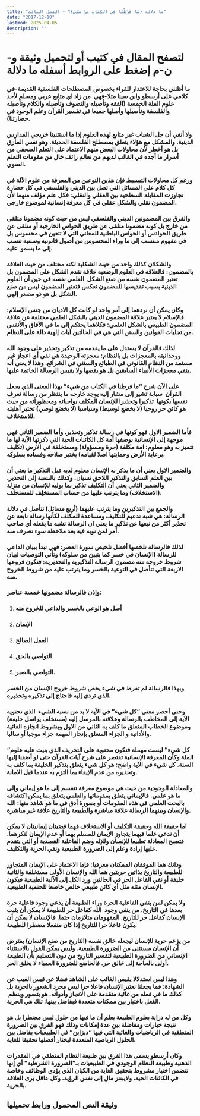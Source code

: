 ```yaml
---
title: "ما دلالة {مَا فَرَّطْنَا فِي الكِتَابِ مِنْ شَيْئ}؟ – الفصل الثالث"
date: "2017-12-18"
lastmod: 2025-04-05
description: ""
---
```

# **لتصفح المقال في كتيب أو لتحميل وثيقة و-ن-م إضغط على الروابط أسفله** **ما دلالة**

### ما أظنني بحاجة للاعتذار للقراء بخصوص المصطلحات الفلسفية القديمة-في كلامي على أرسطو وابن سينا مثلا-فهي  من زاد اي متابع عربي ومسلم لأحد علوم الملة الخمسة (الفقه وتأصيله والتصوف وتأصيله والكلام وتأصيله والفلسفة وتأصيلها وأصلها جميعا في تفسير القرآن وعلم الوجود في حضارتنا).

### ولا أنفي أن جل الشباب غير متابع لهذه العلوم إذا ما استثنينا خريجي المدارس الدينية. والمشكل مع هؤلاء يتعلق بمصطلح الفلسفة الحديثة. وهو نفس المأزق بل هو أخطر لأن محاولات البعض منهم الاعتماد على التعلم الصحفي من أسرار ما أجده في الغالب لديهم من تعالم زائف خال من مقومات التعلم السوي.

### ورغم كل محاولات التبسيط فإن هذين النوعين من المعرفة من علوم الآلة في كل كلام على المسائل التي تصل بين الديني والفلسفي في كل حضارة تجاوزت المقابلة السطحية بين العقلي والنقلي: فكل علم مؤلف منهما لأن المضمون نقلي والشكل عقلي في كل معرفة إنسانية لموضوع خارجي.

### والفرق بين المضمونين الديني والفلسفي ليس من حيث كونه مضمونا متلقى من خارج بل كونه مضمونا متلقى عن طريق الحواس الخارجية أو متلقى عن طريق الحوادس أو الحواس الباطنية للمعاني التي لا تتعين في محسوس بل في مفهوم منتسب إلى ما وراء المحسوس من أصول قانونية وسننية تنسب إلى ما يسمو  عليه.

### والشكلان كذلك واحد من حيث الشكلية لكنه مختلف من حيث العلاقة بالمضمون: فالعلاقة في العلوم الوضعية علاقة تقدم الشكل على المضمون بل تعتبر المضمون نفسه من صنع الشكل  العلمي نفسه في حين أن العلوم الدينية بسبب تقديسها للمضمون تعكس فتعتبر المضمون ليس من صنع الشكل بل هو ذو مصدر إلهي.

### وكان يمكن أن نردهما إلى أمر واحد لو كانت كل الاديان من جنس الإسلام: فالإسلام لا يعتبر علاقة المضمون الديني بالشكل العلمي مختلفة عن علاقة المضمون الطبيعي بالشكل العلمي: فكلاهما يحتكم إلى ما في الآفاق والأنفس من تجليات القوانين والسنن التي هي في الحالتين آيات إلهية دالة على النظام.

### لذلك فالقرآن لا يستدل على ما يقدمه من تذكير وتحذير على وجود الله ووحدانيته بالمعجزات بل بالنظام: معجزته الوحيدة هي نفي أي اعجاز غير مستمد من النظام القانوني في الطبائع والسنني في الشرائع. وهذا لا يعني أنه ينفي معجزات الأنبياء السابقين بل هو يقصها ولا يقيس الرسالة الخاتمة عليها.

### على الآن شرح “ما فرطنا في الكتاب من شيء” بهذا المعنى الذي يجعل القرآن  سبابة تشير إلى مشار إليه يوجد خارجه ما ينتظر من رسالة تعرف نفسها بكونها  تذكيرا وتحذيرا للإنسان المكلف بواجباته ومحظوراته من حيث هو كائن حر روحيا (لا يخضع لوسيط) وسياسيا (لا يخضع لوصي) تختبر أهليته للاستخلاف.

### فأما الضمير الاول فهو كونها في رسالة تذكير وتحذير. وأما الضمير الثاني فهي موجهة إلى الإنسانية بوصفها أمة كل الكائنات الحية التي ذكرتها الآية لها ما تتميز به وهو معلوم: امة مكلفة (حرة ومسؤولة) ومستخلفة في الارض (تكليف برعاية الأرض وحمايتها اصلا لقيامه) يختبر صلاحه وفساده بسلوكه.

### والضمير الاول يعني أن ما يذكر به الإنسان معلوم لديه قبل التذكير ما يعني أن بين العلم السابق والتذكير اللاحق نسيان. وكذلك بالنسبة إلى التحذير. والضمير الثاني يعني أن التكليف تذكير بما يوليه للإنسان من منزلة (الاستخلاف) وما يترتب عليها من حساب المستخلِف للمستخلَف.

### والجمع بين التذكيرين وما يترتب عليهما (أربع مسائل) تتأصل في دلالة الرسالة: هي شبه تدعيم للتكليف ومساعدة للمكلف لكأنها رسالة نابعة عن تحذير أكثر من نبعها عن تذكير ما يعني ان الرسالة تشبه ما يفعله أي صاحب أمر لمن نوبه فيه بعد ملاحظة سوء تصرف منه.

### لذلك فالرسالة تلخصها أفضل تلخيص سورة العصر: فهي تبدأ ببيان الداعي للرسالة (الإنسان في خسر كما يتبين من سلوكه) وتأتي التوصيات لبيان شروط خروجه منه مضمون الرسالة التذكيرية والتحذيرية: فتكون فروعها الاربعة التي تتأصل في التوعية بالخسر وما يترتب عليه من شروط الخروج منه.

### وإذن فالرسالة مضمونها خمسة عناصر:

1. ### أصل هو الوعي بالخسر والداعي للخروج منه
2. ### الإيمان
3. ### العمل الصالح
4. ### التواصي بالحق
5. ### التواصي بالصبر.

### وبهذا فالرسالة لم تفرط في شيء يخص شروط خروج الإنسان من الخسر الذي تردى إليه فاحتاج إلى تذكيره وتحذيره.

### وحتى أحصر معنى “كل شيء” في الآية لا بد من نسبة الشيء  الذي تحتويه الآية إلى المخاطب بالرسالة وعلاقته بالمرسل إليه (مستخلف يراسل خليفة) وموضوع الخطاب المتعلق ما كلف به الثاني من الاول وبشروط انجازه الغائية والأداتية و الجزاء المتعلق بإنجاز المهمة جزاء موجبا أو سالبا.

### “كل شيء” ليست مهملة فتكون محتوية على التخريف الذي بنيت عليه علوم الملة وكأن المعرفة الإنسانية تقتصر على شرح آيات القرآن حتى لو أضفنا إليها السنة. كل شيء في الآية واضح: هو كل شيء يتعلق بتذكير الخليفة بما كلف به وتحذيره من عدم الإيفاء بما التزم به عندما قبل الامانة.

### والمعادلة الوجودية من حيث هي موضوع معرفة تنقسم إلى ما هو إيماني وإلى ما هو علمي. فالإيماني يتعلق بمقوماتها والعلمي يتعلق بما يمكن اكتشافه بالبحث العلمي في هذه المقومات أو بصورة أدق في ما هو شاهد منها: الله والإنسان وبينهما الرسالة علاقة مباشرة والطبيعة والتاريخ علاقة غير مباشرة.

### اما حقيقة الله وحقيقة التكليف أو الاستخلاف فهما قضيتان إيمانيتان لا يمكن أن ندعي علما فيهما يتجاوز الإيمان للمسلم بهما أو عدم الإيمان لنكرهما. فتصبح المعادلة تطبيعا للإنسان وللإله وضم الفاعلية القصدية أو التي يتقدم عليها إرادة وعلم إلى الضرورة الطبيعية ونفي الحرية والتكليف.

### وذانك هما الموقفان الممكنان معرفيا: فإما الاعتماد على الإيمان المتجاوز للطبيعة والتاريخ بذاتين حريتين هما الله والإنسان الأولى مستخلفة والثانية خليفة أو نفي الفاعل الحر في الحالتين ورد الكل إلى الآلية الطبيعية فيكون الإنسان مثله مثل أي كائن طبيعي خالص خاضعا للحتمية الطبيعية.

### ولا يمكن لمن ينفي الفاعلية الحرة وراء الطبيعة أن يدعي وجود فاعلية حرة بعدها في التاريخ. من ينفي وجود  الله كفاعل حر للطبيعة لا يمكن أن يثبت الإنسان كفاعل حر للتاريخ. المفهومان متلازمان حتما. فالإنسان لا يمكن أن يكون فاعلا حرا للتاريخ إذا كان منفعلا مضطرا للطبيعة.

### من يزعم حرية للإنسان ليجعله خالق نفسه (التاريخ من صنع الإنسان) يفترض أن الإنسان مستثنى من الضرورة الطبيعية. وليس يمكن القول بالاستثناء الإنساني من الضرورة الطبيعية لتفسير التاريخ من دون التسليم بأن الطبيعة أولى بالحاجة إلى خالق حر. فالخاضع للضرورة العمياء لا يخلق الحر.

### وهذا ليس استدلالا يقيس الغائب على الشاهد فضلا عن قيس الغيب عن الشهادة: فما يجعلنا نعتبر الإنسان فاعلا حرا ليس مجرد الشعور بالحرية بل كذلك ما في فعله من غائية متقدمة على الانجاز وأدواته. هو يتصور وينظم  الفعل باختيار بين ممكنات متعددة فيفاضل بينها: تلك هي الحرية.

### وكل من له دراية بعلوم الطبيعة يعلم أن ما فيها من حلول ليس مضطرا بل هو نتيجة خيارات ومفاضلة بين عدة إمكانات وذلك فهو الفرق بين الضرورة المنطقية في الرياضيات والغائية التي فيها “ديزاين” في الطبيعيات يفاضل بين الحلول الرياضية المتعددة ليختار أفضلها تحقيقا للغاية.

### وكان أرسطو يسمى هذا الفرق بين طبيعة النظام المنطقي في المقدرات الذهنية وطبيعة النظام الوجودي في الطبيعيات بـ”الضرورة الشرطية” أي إنها تتضمن اختيار مشروط بتحقيق الغاية من الكيان الذي يؤدي الوظائف وخاصة في الكائنات الحية. ولايبنتز مال إلى نفس الرؤية. وكل عاقل يرى العلاقة بالحرية.

## وثيقة النص المحمول ورابط تحميلها

###
